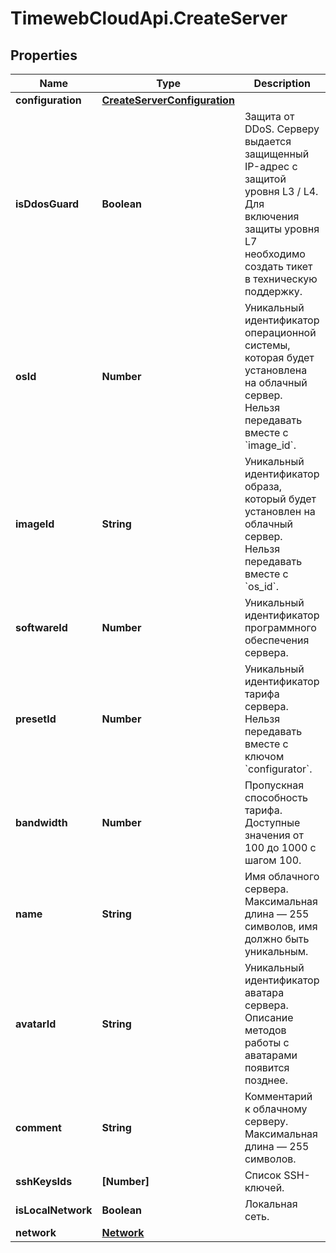 # TimewebCloudApi.CreateServer

## Properties

Name | Type | Description | Notes
------------ | ------------- | ------------- | -------------
**configuration** | [**CreateServerConfiguration**](CreateServerConfiguration.md) |  | [optional] 
**isDdosGuard** | **Boolean** | Защита от DDoS. Серверу выдается защищенный IP-адрес с защитой уровня L3 / L4. Для включения защиты уровня L7 необходимо создать тикет в техническую поддержку. | 
**osId** | **Number** | Уникальный идентификатор операционной системы, которая будет установлена на облачный сервер. Нельзя передавать вместе с &#x60;image_id&#x60;. | [optional] 
**imageId** | **String** | Уникальный идентификатор образа, который будет установлен на облачный сервер. Нельзя передавать вместе с &#x60;os_id&#x60;. | [optional] 
**softwareId** | **Number** | Уникальный идентификатор программного обеспечения сервера. | [optional] 
**presetId** | **Number** | Уникальный идентификатор тарифа сервера. Нельзя передавать вместе с ключом &#x60;configurator&#x60;. | [optional] 
**bandwidth** | **Number** | Пропускная способность тарифа. Доступные значения от 100 до 1000 с шагом 100. | 
**name** | **String** | Имя облачного сервера. Максимальная длина — 255 символов, имя должно быть уникальным. | 
**avatarId** | **String** | Уникальный идентификатор аватара сервера. Описание методов работы с аватарами появится позднее. | [optional] 
**comment** | **String** | Комментарий к облачному серверу. Максимальная длина — 255 символов. | [optional] 
**sshKeysIds** | **[Number]** | Список SSH-ключей. | [optional] 
**isLocalNetwork** | **Boolean** | Локальная сеть. | [optional] 
**network** | [**Network**](Network.md) |  | [optional] 


